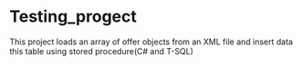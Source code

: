 # Testing_progect
This project loads an array of offer objects from an XML file and insert data this table using stored procedure(C# and T-SQL)
